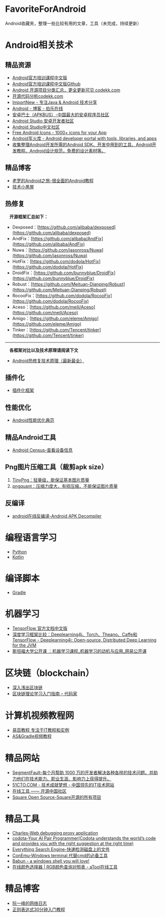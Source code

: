 # FavoriteForAndroid
Android收藏夹，整理一些比较有用的文章，工具（未完成，持续更新）

# Android相关技术
## 精品资源
- [Android官方培训课程中文版](http://hukai.me/android-training-course-in-chinese/index.html)
- [Android官方培训课程中文版Github](https://github.com/PopFisher/android-training-course-in-chinese)
- [Android 开源项目分类汇总，更全更新可见 codekk.com](https://github.com/PopFisher/android-open-project)
- [开源代码分析codekk.com](http://p.codekk.com/)
- [ImportNew - 专注Java & Android 技术分享](http://www.importnew.com/)
- [Android - 博客 - 伯乐在线](http://blog.jobbole.com/category/android/)
- [安卓巴士（APKBUS）-中国最大的安卓程序员社区](http://www.apkbus.com/)
- [Android Studio 安卓开发者社区](http://ask.android-studio.org/?/explore/)
- [Android Studio中文社区](http://www.android-studio.org/)
- [Free Android Icons - 1000+ icons for your App](http://www.icons4android.com/)
- [Android军火库 - Android developer portal with tools, libraries, and apps](https://android-arsenal.com/)
- [收集整理Android开发所需的Android SDK、开发中用到的工具、Android开发教程、Android设计规范，免费的设计素材等。](https://github.com/inferjay/AndroidDevTools)
## 精品博客
- [老罗的Android之旅-很全面的Android教程](http://blog.csdn.net/luoshengyang?viewmode=contents)
- [技术小黑屋](http://droidyue.com/)

## 热修复
&emsp;**开源框架汇总如下：**

- Dexposed：[https://github.com/alibaba/dexposed](https://github.com/alibaba/dexposed)
- AndFix：[https://github.com/alibaba/AndFix](https://github.com/alibaba/AndFix)
- Nuwa：[https://github.com/jasonross/Nuwa](https://github.com/jasonross/Nuwa)
- HotFix：[https://github.com/dodola/HotFix](https://github.com/dodola/HotFix)
- DroidFix：[https://github.com/bunnyblue/DroidFix](https://github.com/bunnyblue/DroidFix)
- Robust：[https://github.com/Meituan-Dianping/Robust](https://github.com/Meituan-Dianping/Robust)
- RocooFix：[https://github.com/dodola/RocooFix](https://github.com/dodola/RocooFix)
- Aceso：[https://github.com/meili/Aceso](https://github.com/meili/Aceso)
- Amigo：[https://github.com/eleme/Amigo](https://github.com/eleme/Amigo)
- Tinker：[https://github.com/Tencent/tinker](https://github.com/Tencent/tinker)

----------
&emsp;**各框架对比以及技术原理请阅读下文**

- [Android热修复技术原理（最新最全）](https://github.com/PopFisher/FavoriteForAndroid/blob/master/Android%E7%83%AD%E4%BF%AE%E5%A4%8D%E6%8A%80%E6%9C%AF%E5%8E%9F%E7%90%86%EF%BC%88%E6%9C%80%E6%96%B0%E6%9C%80%E5%85%A8%EF%BC%89.md)

## 插件化
- [插件化框架](https://github.com/PopFisher/FavoriteForAndroid/blob/master/Plugin.md)

## 性能优化
- [Android性能优化典范](http://hukai.me/)

## 精品Android工具
- [Android Census-查看设备信息](https://census.tsyrklevich.net/devices)

## Png图片压缩工具（裁剪apk size）
1. [TinyPng：轻量级，能保证基本图片质量](https://tinypng.com/ "TinyPng")
2. [pngquant：压缩力度大，有损压缩，不能保证图片质量](https://pngquant.org/ "pngquant")

## 反编译
- [android在线反编译-Android APK Decompiler](http://www.decompileandroid.com/)

# 编程语言学习
- [Python](https://github.com/PopFisher/FavoriteForAndroid/blob/master/Python.md)
- [Kotlin](https://github.com/PopFisher/FavoriteForAndroid/blob/master/Kotlin.md)

# 编译脚本
- [Gradle](https://github.com/PopFisher/FavoriteForAndroid/blob/master/Gradle.md)

# 机器学习
- [TensorFlow 官方文档中文版](http://tensorfly.cn/tfdoc/get_started/introduction.html)
- [深度学习框架比较：Deeplearning4j、Torch、Theano、Caffe和TensorFlow - Deeplearning4j: Open-source, Distributed Deep Learning for the JVM](https://deeplearning4j.org/cn/zh-compare-dl4j-torch7-pylearn)
- [斯坦福大学公开课 ：机器学习课程_机器学习的动机与应用_网易公开课](http://open.163.com/movie/2008/1/M/C/M6SGF6VB4_M6SGHFBMC.html)

# 区块链（blockchain）
- [深入浅出区块链](https://learnblockchain.cn/)
- [区块链理论学习入门指南 – 代码家](https://daimajia.com/2017/08/24/how-to-start-blockchain-learning)

# 计算机视频教程网
- [易百教程 专注于IT教程和实例](http://www.yiibai.com/)
- [AS&Gradle视频教程](http://ask.android-studio.org/?/explore/category-video)

# 精品网站
- [SegmentFault-每个月帮助 1000 万的开发者解决各种各样的技术问题。并助力他们在技术能力、职业生涯、影响力上获得提升。](https://segmentfault.com/)
- [51CTO.COM - 技术成就梦想 - 中国领先的IT技术网站](http://www.51cto.com/)
- [在线工具 —— 开源中国社区](http://tool.oschina.net/)
- [Square Open Source-Square开源的所有项目](http://square.github.io/)

# 精品工具
- [Charles-Web debugging proxy application](https://www.charlesproxy.com/)
- [codota-Your AI Pair Programmer(Codota understands the world’s code and provides you with the right suggestion at the right time)](https://www.codota.com/)
- [Everything Search Engine-快速检测磁盘上的文件](http://www.voidtools.com/)
- [ConEmu-Windows terminal,代替cmd的必备工具](https://conemu.github.io/)
- [Babun - a windows shell you will love!](http://babun.github.io/)
- [在线颜色选择器 | RGB颜色查询对照表 - aTool在线工具](http://www.atool.org/colorpicker.php)

# 精品博客
- [阮一峰的网络日志](http://www.ruanyifeng.com/blog/)
- [正则表达式30分钟入门教程](http://deerchao.net/tutorials/regex/regex.htm)